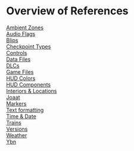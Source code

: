 # Overview of References

[Ambient Zones](ambient-zones.md) \
[Audio Flags](audio-flags.md) \
[Blips](blips.md) \
[Checkpoint Types](checkpoints.md) \
[Controls](controls.md) \
[Data Files](data-files.md) \
[DLCs](dlcs.md) \
[Game Files](game-files.md) \
[HUD Colors](hud-colors.md) \
[HUD Components](hudcomponents.md) \
[Interiors & Locations](interiors-and-locations.md) \
[Joaat](joaat.md) \
[Markers](markers.md) \
[Text formatting](text-formatting.md) \
[Time & Date](time-and-date.md) \
[Trains](trains.md) \
[Versions](versions.md) \
[Weather](weather.md) \
[Ybn](ybn.md)

